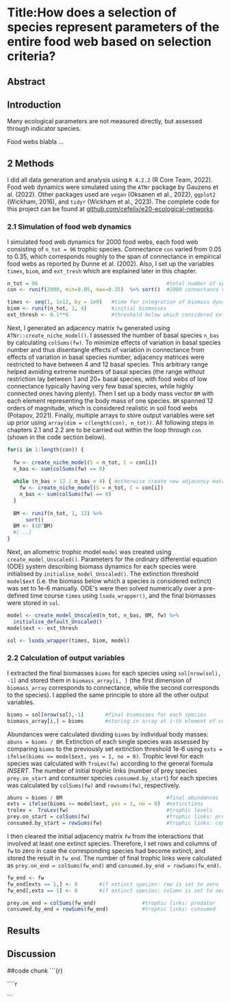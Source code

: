 # Title:How does a selection of species represent parameters of the entire food web based on selection criteria?

## Abstract

## Introduction

Many ecological parameters are not measured directly, but assessed through indicator species.

Food webs blabla ...

## 2 Methods

I did all data generation and analysis using `R 4.2.2` (R Core Team, 2022). Food web dynamics were simulated using the `ATNr` package by Gauzens et al. (2022). Other packages used are `vegan` (Oksanen et al., 2022), `ggplot2` (Wickham, 2016), and `tidyr` (Wickham et al., 2023). The complete code for this project can be found at [github.com/cefelix/e20-ecological-networks](https://github.com/cefelix/E20-ecological-networks).

### 2.1 Simulation of food web dynamics

I simulated food web dynamics for 2000 food webs, each food web consisting of `n_tot = 96` trophic species. Connectance `con` varied from 0.05 to 0.35, which corresponds roughly to the span of connectance in empirical food webs as reported by Dunne et al. (2002). Also, I set up the variables `times`, `biom`, and `ext_tresh` which are explained later in this chapter.

``` r
n_tot = 96                                          #total number of species
con <- runif(2000, min=0.05, max=0.35)  %>% sort()  #2000 connectance values

times <- seq(1, 1e12, by = 1e9)   #time for integration of biomass dynamics
biom <- runif(n_tot, 1, 4)        #initial biomasses
ext_thresh <- 0.1**6              #threshold below which considered extinct
```

Next, I generated an adjacency matrix `fw` generated using `ATNr::create_niche_model()`. I assessed the number of basal species `n_bas` by calculating `colSums(fw)`. To minimize effects of variation in basal species number and thus disentangle effects of variation in connectance from effects of variation in basal species number, adjacency matrices were restricted to have between 4 and 12 basal species. This arbitrary range helped avoiding extreme numbers of basal species (the range without restriction lay between 1 and 20+ basal species, with food webs of low connectance typically having very few basal species, while highly connected ones having plenty). Then I set up a body mass vector `BM` with each element representing the body mass of one species. `BM` spanned 12 orders of magnitude, which is considered realistic in soil food webs (Potapov, 2021). Finally, multiple arrays to store output variables were set up prior using `array(dim = c(length(con), n_tot))`. All following steps in chapters 2.1 and 2.2 are to be carried out within the loop through `con` (shown in the code section below).

``` r
for(i in 1:length(con)) {
  
  fw <- create_niche_model(S = n_tot, C = con[i])
  n_bas <- sum(colSums(fw) == 0)
    
  while (n_bas > 12 | n_bas < 4) { #otherwise create new adjacency matrix
    fw <- create_niche_model(S = n_tot, C = con[i])
    n_bas <- sum(colSums(fw) == 0)
  }
  
  BM <- runif(n_tot, 1, 12) %>% 
      sort()
  BM <- (10^BM) 
  #[...]
}
```

Next, an allometric trophic model `model` was created using `create_model_Unscaled()`. Parameters for the ordinary differential equation (ODE) system describing biomass dynamics for each species were initialised by `initialise_model_Unscaled()`. The extinction threshold `model$ext` (i.e. the biomass below which a species is considered extinct) was set to 1e-6 manually. ODE's were then solved numerically over a pre-defined time course `times` using `lsoda_wrapper()`, and the final biomasses were stored in `sol`.

``` r
model <- create_model_Unscaled(n_tot, n_bas, BM, fw) %>%
  initialise_default_Unscaled()
model$ext <- ext_thresh

sol <- lsoda_wrapper(times, biom, model) 
```

### 2.2 Calculation of output variables

I extracted the final biomasses `bioms` for each species using `sol[nrow(sol), -1]` and stored them in `biomass_array[i, ]` (the first dimension of `biomass_array` corresponds to connectance, while the second corresponds to the species). I applied the same principle to store all the other output variables.

``` r
bioms = sol[nrow(sol),-1]       #final biomasses for each species
biomass_array[i,] = bioms       #storing in array at i-th element of connectance
```

Abundances were calculated dividing `bioms` by individual body masses: `abuns = bioms / BM`. Extinction of each single species was assessed by comparing `bioms` to the previously set extinction threshold 1e-6 using `exts = ifelse(bioms <= model$ext, yes = 1, no = 0)`. Trophic level for each species was calculated with `TroLev(fw)` according to the general formula *INSERT*. The number of initial trophic links (number of prey species `prey.on_start` and consumer species `consumed.by_start`) for each species was calculated by `colSums(fw)` and `rowsums(fw)`, respectively.

``` r
abuns = bioms / BM                                  #final abundances
exts = ifelse(bioms <= model$ext, yes = 1, no = 0)  #extinctions
trolev =  TroLev(fw)                                #trophic levels
prey.on_start = colSums(fw)                         #trophic links: predator
consumed.by_start = rowSums(fw)                     #trophic links: consumed 
```

I then cleared the initial adjacency matrix `fw` from the interactions that involved at least one extinct species. Therefore, I set rows and columns of `fw` to zero in case the corresponding species had become extinct, and stored the result in `fw_end`. The number of final trophic links were calculated as `prey.on_end = colSums(fw_end)` and `consumed.by_end = rowSums(fw_end)`.

``` r
fw_end <- fw
fw_end[exts == 1,] <- 0       #if extinct species: row is set to zero
fw_end[,exts == 1] <- 0       #if extinct species: column is set to zero

prey.on_end = colSums(fw_end)               #trophic links: predator          
consumed.by_end = rowSums(fw_end)           #trophic links: consumed
```

## Results

## Discussion

##code chunk \`\`\`{r}

\`\`\`\`r

\`\`\`

